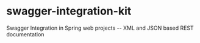 # swagger-integration-kit
Swagger Integration in Spring web projects -- XML and JSON based REST documentation
